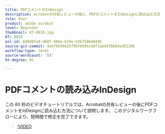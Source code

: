```yaml
---
title: PDFコメントのInDesign
description: Acrobatの共有レビューの後に、PDFのコメントをInDesignに読み込む方法について説明します。
role: User
product: adobe acrobat
level: Beginner
thumbnail: KT-8816.jpg
KT: 8816
exl-id: 8d9d0fa8-db0f-48be-b19e-b2b758648d3b
source-git-commit: 4ebf9594025f98f0505c58f1ab43fb864ed51206
workflow-type: tm+mt
source-wordcount: '53'
ht-degree: 0%

---
```


# PDFコメントの読み込みInDesign

この 60 秒のビデオチュートリアルでは、Acrobatの共有レビューの後にPDFコメントをInDesignに読み込む方法について説明します。 このデジタルワークフローにより、短時間で修正を完了できます。

>[!VIDEO](https://video.tv.adobe.com/v/336907?quality=12&learn=on&hidetitle=true)
